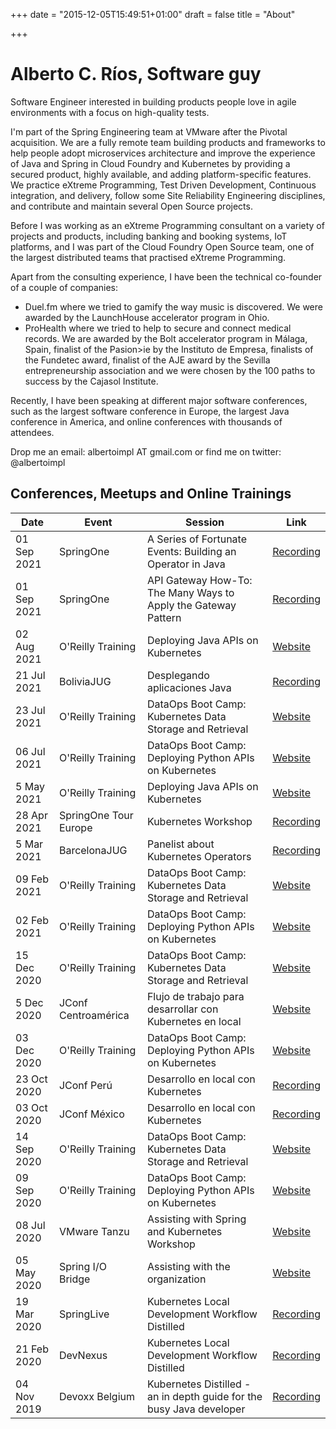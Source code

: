 +++
date = "2015-12-05T15:49:51+01:00"
draft = false
title = "About"

+++

# Alberto C. R&iacute;os, Software guy

Software Engineer interested in building products people love in agile environments with a focus on high-quality tests.

I'm part of the Spring Engineering team at VMware after the Pivotal acquisition.
We are a fully remote team building products and frameworks to help people adopt microservices architecture and improve the experience of Java and Spring in Cloud Foundry and Kubernetes by providing a secured product, highly available, and adding platform-specific features.
We practice eXtreme Programming, Test Driven Development, Continuous integration, and delivery, follow some Site Reliability Engineering disciplines, and contribute and maintain several Open Source projects.

Before I was working as an eXtreme Programming consultant on a variety of projects and products, including banking and booking systems, IoT platforms, and I was part of the Cloud Foundry Open Source team, one of the largest distributed teams that practised eXtreme Programming.

Apart from the consulting experience, I have been the technical co-founder of a couple of companies:
* Duel.fm where we tried to gamify the way music is discovered. We were awarded by the LaunchHouse accelerator program in Ohio.
* ProHealth where we tried to help to secure and connect medical records. We are awarded by the Bolt accelerator program in M&aacute;laga, Spain, finalist of the Pasion>ie by the Instituto de Empresa, finalists of the Fundetec award, finalist of the AJE award by the Sevilla entrepreneurship association and we were chosen by the 100 paths to success by the Cajasol Institute.

Recently, I have been speaking at different major software conferences, such as the largest software conference in Europe, the largest Java conference in America, and online conferences with thousands of attendees.

Drop me an email: albertoimpl AT gmail.com or find me on twitter: @albertoimpl


## Conferences, Meetups and Online Trainings

| Date | Event | Session | Link |
|------|------------|---------|------|
| 01 Sep 2021 | SpringOne | A Series of Fortunate Events: Building an Operator in Java | [Recording](https://www.youtube.com/watch?v=bUypKLP2jqk&ab_channel=VMwareTanzu) |
| 01 Sep 2021 | SpringOne | API Gateway How-To: The Many Ways to Apply the Gateway Pattern | [Recording](https://www.youtube.com/watch?v=mTY9EP-PgJM&ab_channel=VMwareTanzu) | 
| 02 Aug 2021 | O'Reilly Training | Deploying Java APIs on Kubernetes | [Website](https://learning.oreilly.com/live-events/deploying-java-apis-on-kubernetes/0636920053756/0636920053755/) | 
| 21 Jul 2021 | BoliviaJUG | Desplegando aplicaciones Java | [Recording](https://www.youtube.com/watch?v=kSlwy_aRqqA&t=4892s&ab_channel=JavaUsersGroupBolivia) |
| 23 Jul 2021 | O'Reilly Training| DataOps Boot Camp: Kubernetes Data Storage and Retrieval | [Website](https://learning.oreilly.com/live-events/dataops-boot-camp-kubernetes-data-storage-and-retrieval/0636920446071/0636920054231/) |
| 06 Jul 2021 | O'Reilly Training | DataOps Boot Camp: Deploying Python APIs on Kubernetes | [Website](https://learning.oreilly.com/live-events/dataops-boot-camp-deploying-python-apis-on-kubernetes/0636920446057/0636920054204/) |
| 5 May 2021 | O'Reilly Training | Deploying Java APIs on Kubernetes | [Website](https://learning.oreilly.com/live-events/deploying-java-apis-on-kubernetes/0636920053756/0636920053755/) | 
| 28 Apr 2021 | SpringOne Tour Europe | Kubernetes Workshop | [Recording](https://www.youtube.com/watch?v=Gp8rgshU2Ho&ab_channel=SpringDeveloper) |
| 5 Mar 2021 | BarcelonaJUG | Panelist about Kubernetes Operators | [Recording](https://www.youtube.com/watch?v=0yNVCK20buI&t=4714s&ab_channel=BarcelonaJug) | 
| 09 Feb 2021 | O'Reilly Training| DataOps Boot Camp: Kubernetes Data Storage and Retrieval | [Website](https://learning.oreilly.com/live-events/dataops-boot-camp-kubernetes-data-storage-and-retrieval/0636920446071/0636920054231/) |
| 02 Feb 2021 | O'Reilly Training | DataOps Boot Camp: Deploying Python APIs on Kubernetes | [Website](https://learning.oreilly.com/live-events/dataops-boot-camp-deploying-python-apis-on-kubernetes/0636920446057/0636920054204/) |
| 15 Dec 2020 | O'Reilly Training| DataOps Boot Camp: Kubernetes Data Storage and Retrieval | [Website](https://learning.oreilly.com/live-events/dataops-boot-camp-kubernetes-data-storage-and-retrieval/0636920446071/0636920054231/) |
| 5 Dec 2020 | JConf Centroam&eacute;rica | Flujo de trabajo para desarrollar con Kubernetes en local | [Website](https://hopin.com/events/jconf-centroamerica-2020#schedule) |
| 03 Dec 2020 | O'Reilly Training | DataOps Boot Camp: Deploying Python APIs on Kubernetes | [Website](https://learning.oreilly.com/live-events/dataops-boot-camp-deploying-python-apis-on-kubernetes/0636920446057/0636920054204/) |
| 23 Oct 2020 | JConf Per&uacute; |  Desarrollo en local con Kubernetes | [Recording](https://www.youtube.com/watch?v=xG89qVn4Gx4&t=128s&ab_channel=PeruJUG) |
| 03 Oct 2020 | JConf M&eacute;xico | Desarrollo en local con Kubernetes | [Recording](https://www.youtube.com/watch?v=A1Z2bQaNBx0&t=1129s&ab_channel=JConfMexico) |
| 14 Sep 2020 | O'Reilly Training| DataOps Boot Camp: Kubernetes Data Storage and Retrieval | [Website](https://learning.oreilly.com/live-events/dataops-boot-camp-kubernetes-data-storage-and-retrieval/0636920446071/0636920054231/) |
| 09 Sep 2020 | O'Reilly Training | DataOps Boot Camp: Deploying Python APIs on Kubernetes | [Website](https://learning.oreilly.com/live-events/dataops-boot-camp-deploying-python-apis-on-kubernetes/0636920446057/0636920054204/) | 
| 08 Jul 2020 | VMware Tanzu | Assisting with Spring and Kubernetes Workshop | [Website](https://tanzu.vmware.com/events) |
| 05 May 2020 | Spring I/O Bridge | Assisting with the organization | [Website](https://2020.springio.net/bridge/) |
| 19 Mar 2020 | SpringLive | Kubernetes Local Development Workflow Distilled |  [Recording](https://www.youtube.com/watch?v=uc9ivy0puwk&t=3s&ab_channel=VMwareTanzu) |
| 21 Feb 2020 | DevNexus | Kubernetes Local Development Workflow Distilled | [Recording](https://www.youtube.com/watch?v=l6buf1ysbDY&t=10s&ab_channel=devnexus) |
| 04 Nov 2019 | Devoxx Belgium | Kubernetes Distilled - an in depth guide for the busy Java developer | [Recording](https://www.youtube.com/watch?v=l7lt6yYLvRo&ab_channel=Devoxx) |
